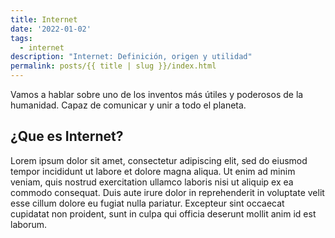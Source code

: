 ```yaml
---
title: Internet
date: '2022-01-02'
tags:
  - internet
description: "Internet: Definición, origen y utilidad"
permalink: posts/{{ title | slug }}/index.html
---
```


Vamos a hablar sobre uno de los inventos más útiles y poderosos de la humanidad. Capaz de comunicar y unir a todo el planeta.

## ¿Que es Internet?

Lorem ipsum dolor sit amet, consectetur adipiscing elit, sed do eiusmod tempor incididunt ut labore et dolore magna aliqua. Ut enim ad minim veniam, quis nostrud exercitation ullamco laboris nisi ut aliquip ex ea commodo consequat. Duis aute irure dolor in reprehenderit in voluptate velit esse cillum dolore eu fugiat nulla pariatur. Excepteur sint occaecat cupidatat non proident, sunt in culpa qui officia deserunt mollit anim id est laborum.
